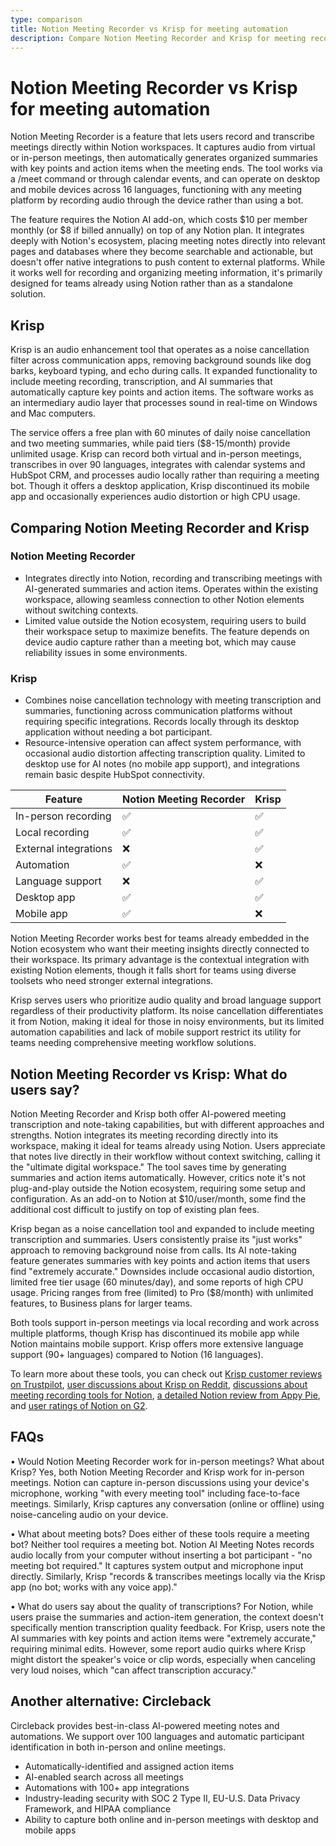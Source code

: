 ```yaml
---
type: comparison
title: Notion Meeting Recorder vs Krisp for meeting automation
description: Compare Notion Meeting Recorder and Krisp for meeting recordings, transcriptions, and AI summaries. See which tool offers better language support, integrations, and automation for your meetings.
---
```


# Notion Meeting Recorder vs Krisp for meeting automation

Notion Meeting Recorder is a feature that lets users record and transcribe meetings directly within Notion workspaces. It captures audio from virtual or in-person meetings, then automatically generates organized summaries with key points and action items when the meeting ends. The tool works via a /meet command or through calendar events, and can operate on desktop and mobile devices across 16 languages, functioning with any meeting platform by recording audio through the device rather than using a bot.

The feature requires the Notion AI add-on, which costs $10 per member monthly (or $8 if billed annually) on top of any Notion plan. It integrates deeply with Notion's ecosystem, placing meeting notes directly into relevant pages and databases where they become searchable and actionable, but doesn't offer native integrations to push content to external platforms. While it works well for recording and organizing meeting information, it's primarily designed for teams already using Notion rather than as a standalone solution.

## Krisp

Krisp is an audio enhancement tool that operates as a noise cancellation filter across communication apps, removing background sounds like dog barks, keyboard typing, and echo during calls. It expanded functionality to include meeting recording, transcription, and AI summaries that automatically capture key points and action items. The software works as an intermediary audio layer that processes sound in real-time on Windows and Mac computers.

The service offers a free plan with 60 minutes of daily noise cancellation and two meeting summaries, while paid tiers ($8-15/month) provide unlimited usage. Krisp can record both virtual and in-person meetings, transcribes in over 90 languages, integrates with calendar systems and HubSpot CRM, and processes audio locally rather than requiring a meeting bot. Though it offers a desktop application, Krisp discontinued its mobile app and occasionally experiences audio distortion or high CPU usage.

## Comparing Notion Meeting Recorder and Krisp

### Notion Meeting Recorder
* Integrates directly into Notion, recording and transcribing meetings with AI-generated summaries and action items. Operates within the existing workspace, allowing seamless connection to other Notion elements without switching contexts.
* Limited value outside the Notion ecosystem, requiring users to build their workspace setup to maximize benefits. The feature depends on device audio capture rather than a meeting bot, which may cause reliability issues in some environments.

### Krisp
* Combines noise cancellation technology with meeting transcription and summaries, functioning across communication platforms without requiring specific integrations. Records locally through its desktop application without needing a bot participant.
* Resource-intensive operation can affect system performance, with occasional audio distortion affecting transcription quality. Limited to desktop use for AI notes (no mobile app support), and integrations remain basic despite HubSpot connectivity.

| Feature | Notion Meeting Recorder | Krisp |
|---------|-------------------------|-------|
| In-person recording | ✅ | ✅ |
| Local recording | ✅ | ✅ |
| External integrations | ❌ | ✅ |
| Automation | ✅ | ❌ |
| Language support | ❌ | ✅ |
| Desktop app | ✅ | ✅ |
| Mobile app | ✅ | ❌ |

Notion Meeting Recorder works best for teams already embedded in the Notion ecosystem who want their meeting insights directly connected to their workspace. Its primary advantage is the contextual integration with existing Notion elements, though it falls short for teams using diverse toolsets who need stronger external integrations.

Krisp serves users who prioritize audio quality and broad language support regardless of their productivity platform. Its noise cancellation differentiates it from Notion, making it ideal for those in noisy environments, but its limited automation capabilities and lack of mobile support restrict its utility for teams needing comprehensive meeting workflow solutions.

## Notion Meeting Recorder vs Krisp: What do users say?

Notion Meeting Recorder and Krisp both offer AI-powered meeting transcription and note-taking capabilities, but with different approaches and strengths. Notion integrates its meeting recording directly into its workspace, making it ideal for teams already using Notion. Users appreciate that notes live directly in their workflow without context switching, calling it the "ultimate digital workspace." The tool saves time by generating summaries and action items automatically. However, critics note it's not plug-and-play outside the Notion ecosystem, requiring some setup and configuration. As an add-on to Notion at $10/user/month, some find the additional cost difficult to justify on top of existing plan fees.

Krisp began as a noise cancellation tool and expanded to include meeting transcription and summaries. Users consistently praise its "just works" approach to removing background noise from calls. Its AI note-taking feature generates summaries with key points and action items that users find "extremely accurate." Downsides include occasional audio distortion, limited free tier usage (60 minutes/day), and some reports of high CPU usage. Pricing ranges from free (limited) to Pro ($8/month) with unlimited features, to Business plans for larger teams.

Both tools support in-person meetings via local recording and work across multiple platforms, though Krisp has discontinued its mobile app while Notion maintains mobile support. Krisp offers more extensive language support (90+ languages) compared to Notion (16 languages).

To learn more about these tools, you can check out [Krisp customer reviews on Trustpilot](https://www.trustpilot.com/review/krisp.ai), [user discussions about Krisp on Reddit](https://www.reddit.com/r/digitalnomad/comments/1ggviog/best_noise_cancellation_software_ive_been/), [discussions about meeting recording tools for Notion](https://www.reddit.com/r/Notion/comments/1fo9sep/best_meeting_recordingtranscribing_to_post_to/), [a detailed Notion review from Appy Pie](https://www.appypieautomate.ai/blog/reviews/notion-review), and [user ratings of Notion on G2](https://www.g2.com/products/notion/reviews).

## FAQs 
• Would Notion Meeting Recorder work for in-person meetings? What about Krisp?
Yes, both Notion Meeting Recorder and Krisp work for in-person meetings. Notion can capture in-person discussions using your device's microphone, working "with every meeting tool" including face-to-face meetings. Similarly, Krisp captures any conversation (online or offline) using noise-canceling audio on your device.

• What about meeting bots? Does either of these tools require a meeting bot?
Neither tool requires a meeting bot. Notion AI Meeting Notes records audio locally from your computer without inserting a bot participant - "no meeting bot required." It captures system output and microphone input directly. Similarly, Krisp "records & transcribes meetings locally via the Krisp app (no bot; works with any voice app)."

• What do users say about the quality of transcriptions?
For Notion, while users praise the summaries and action-item generation, the context doesn't specifically mention transcription quality feedback. For Krisp, users note the AI summaries with key points and action items were "extremely accurate," requiring minimal edits. However, some report audio quirks where Krisp might distort the speaker's voice or clip words, especially when canceling very loud noises, which "can affect transcription accuracy."

## Another alternative: Circleback
Circleback provides best-in-class AI-powered meeting notes and automations. We support over 100 languages and automatic participant identification in both in-person and online meetings.
* Automatically-identified and assigned action items
* AI-enabled search across all meetings
* Automations with 100+ app integrations
* Industry-leading security with SOC 2 Type II, EU-U.S. Data Privacy Framework, and HIPAA compliance
* Ability to capture both online and in-person meetings with desktop and mobile apps